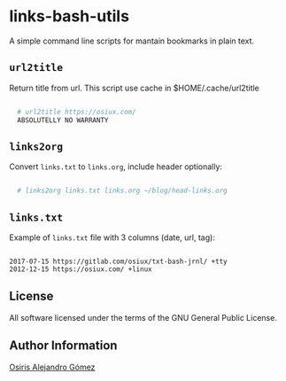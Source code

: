 # links-bash-utils

A simple command line scripts for mantain bookmarks in plain text.

## ``url2title``

Return title from url. This script use cache in \$HOME/.cache/url2title

```bash

  # url2title https://osiux.com/
  ABSOLUTELLY NO WARRANTY

```

## ``links2org``

Convert `links.txt` to `links.org`, include header optionally:

```bash

  # links2org links.txt links.org ~/blog/head-links.org

```

## ``links.txt``

Example of ``links.txt`` file with 3 columns (date, url, tag):

```

2017-07-15 https://gitlab.com/osiux/txt-bash-jrnl/ +tty
2012-12-15 https://osiux.com/ +linux

```

## License

All software licensed under the terms of the GNU General Public License.

## Author Information

[Osiris Alejandro Gómez](https://osiux.com/)
